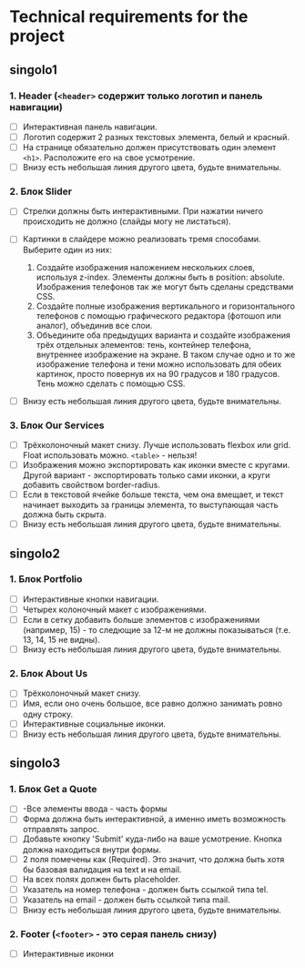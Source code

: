 # Technical requirements for the project

## singolo1

### 1. Header (`<header>` содержит только логотип и панель навигации)

* [ ] Интерактивная панель навигации.
* [ ] Логотип содержит 2 разных текстовых элемента, белый и красный.
* [ ] На странице обязательно должен присутствовать один элемент `<h1>`. Расположите его на свое усмотрение.
* [ ] Внизу есть небольшая линия другого цвета, будьте внимательны.

### 2. Блок Slider

* [ ] Стрелки должны быть интерактивными. При нажатии ничего происходить не должно (слайды могу не листаться).

* [ ] Картинки в слайдере можно реализовать тремя способами. Выберите один из них:
  1. Создайте изображения наложением нескольких слоев, используя z-index. Элементы должны быть в position: absolute. Изображения телефонов так же могут быть сделаны средствами CSS.
  2. Создайте полные изображения вертикального и горизонтального телефонов с помощью графического редактора (фотошоп или аналог), объединив все слои.
  3. Объедините оба предыдущих варианта и создайте изображения трёх отдельных элементов: тень, контейнер телефона, внутреннее изображение на экране. В таком случае одно и то же изображение телефона и тени можно использовать для обеих картинок, просто повернув их на 90 градусов и 180 градусов. Тень можно сделать с помощью CSS.
* [ ] Внизу есть небольшая линия другого цвета, будьте внимательны.

### 3. Блок Our Services

* [ ] Трёхколоночный макет снизу. Лучше использовать flexbox или grid. Float использовать можно. `<table>` - нельзя!
* [ ] Изображения можно экспортировать как иконки вместе с кругами. Другой вариант - экспортировать только сами иконки, а круги добавить свойством border-radius.
* [ ] Если в текстовой ячейке больше текста, чем она вмещает, и текст начинает выходить за границы элемента, то выступающая часть должна быть скрыта.
* [ ] Внизу есть небольшая линия другого цвета, будьте внимательны.

## singolo2

### 1. Блок Portfolio

* [ ] Интерактивные кнопки навигации.
* [ ] Четырех колоночный макет с изображениями.
* [ ] Если в сетку добавить больше элементов с изображениями (например, 15) - то следющие за 12-м не должны показываться (т.е. 13, 14, 15 не видны).
* [ ] Внизу есть небольшая линия другого цвета, будьте внимательны.

### 2. Блок About Us

* [ ] Трёхколоночный макет снизу.
* [ ] Имя, если оно очень большое, все равно должно занимать ровно одну строку.
* [ ] Интерактивные социальные иконки.
* [ ] Внизу есть небольшая линия другого цвета, будьте внимательны.

## singolo3

### 1. Блок Get a Quote

* [ ] -Все элементы ввода - часть формы
* [ ] Форма должна быть интерактивной, а именно иметь возможность отправлять запрос.
* [ ] Добавьте кнопку 'Submit' куда-либо на ваше усмотрение. Кнопка должна находиться внутри формы.
* [ ] 2 поля помечены как (Required). Это значит, что должна быть хотя бы базовая валидация на text и на email.
* [ ] На всех полях должен быть placeholder.
* [ ] Указатель на номер телефона - должен быть ссылкой типа tel.
* [ ] Указатель на email - должен быть ссылкой типа mail.
* [ ] Внизу есть небольшая линия другого цвета, будьте внимательны.

### 2. Footer (`<footer>` - это серая панель снизу)

* [ ] Интерактивные иконки
